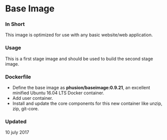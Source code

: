 # Base Image

### In Short
This image is optimized for use with any basic website/web application.

### Usage
This is a first stage image and should be used to build the second stage image.

### Dockerfile

+ Define the base image as **phusion/baseimage:0.9.21**, an excellent minified Ubuntu 16.04 LTS Docker container.
+ Add user container.
+ Install and update the core components for this new container like unzip, zip, git-core.

### Updated
10 july 2017

